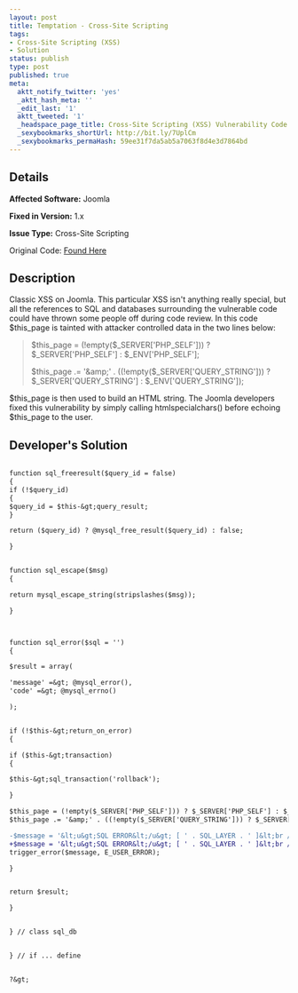 ```yaml
---
layout: post
title: Temptation - Cross-Site Scripting
tags:
- Cross-Site Scripting (XSS)
- Solution
status: publish
type: post
published: true
meta:
  aktt_notify_twitter: 'yes'
  _aktt_hash_meta: ''
  _edit_last: '1'
  aktt_tweeted: '1'
  _headspace_page_title: Cross-Site Scripting (XSS) Vulnerability Code Example
  _sexybookmarks_shortUrl: http://bit.ly/7UplCm
  _sexybookmarks_permaHash: 59ee31f7da5ab5a7063f8d4e3d7864bd
---
```

## Details
__Affected Software:__ Joomla

__Fixed in Version:__  1.x

__Issue Type:__ Cross-Site Scripting

Original Code: <a title="Temptation" href="http://spotthevuln.com/2010/01/temptation/" target="_blank">Found Here</a>
## Description
Classic XSS on Joomla. This particular XSS isn't anything really special, but all the references to SQL and databases surrounding the vulnerable code could have thrown some people off during code review. In this code $this_page is tainted with attacker controlled data in the two lines below:
<blockquote>$this_page = (!empty($_SERVER['PHP_SELF'])) ? $_SERVER['PHP_SELF'] : $_ENV['PHP_SELF'];

$this_page .= '&amp;' . ((!empty($_SERVER['QUERY_STRING'])) ? $_SERVER['QUERY_STRING'] : $_ENV['QUERY_STRING']);</blockquote>
$this_page is then used to build an HTML string. The Joomla developers fixed this vulnerability by simply calling htmlspecialchars() before echoing $this_page to the user.
## Developer's Solution
```diff

function sql_freeresult($query_id = false)
{
if (!$query_id)
{
$query_id = $this-&gt;query_result;
}

return ($query_id) ? @mysql_free_result($query_id) : false;

}


function sql_escape($msg)
{

return mysql_escape_string(stripslashes($msg));

}



function sql_error($sql = '')
{

$result = array(

'message' =&gt; @mysql_error(),
'code' =&gt; @mysql_errno()

);


if (!$this-&gt;return_on_error)
{

if ($this-&gt;transaction)
{

$this-&gt;sql_transaction('rollback');

}

$this_page = (!empty($_SERVER['PHP_SELF'])) ? $_SERVER['PHP_SELF'] : $_ENV['PHP_SELF'];
$this_page .= '&amp;' . ((!empty($_SERVER['QUERY_STRING'])) ? $_SERVER['QUERY_STRING'] : $_ENV['QUERY_STRING']);

-$message = '&lt;u&gt;SQL ERROR&lt;/u&gt; [ ' . SQL_LAYER . ' ]&lt;br /&gt;&lt;br /&gt;' . @mysql_error() . '&lt;br /&gt;&lt;br /&gt;&lt;u&gt;CALLING PAGE&lt;/u&gt;&lt;br /&gt;&lt;br /&gt;'  . $this_page . (($sql != '') ? '&lt;br /&gt;&lt;br /&gt;&lt;u&gt;SQL&lt;/u&gt;&lt;br /&gt;&lt;br /&gt;' . $sql : '') . '&lt;br /&gt;';
+$message = '&lt;u&gt;SQL ERROR&lt;/u&gt; [ ' . SQL_LAYER . ' ]&lt;br /&gt;&lt;br /&gt;' . @mysql_error() . '&lt;br /&gt;&lt;br /&gt;&lt;u&gt;CALLING PAGE&lt;/u&gt;&lt;br /&gt;&lt;br /&gt;'  . htmlspecialchars($this_page) . (($sql != '') ? '&lt;br /&gt;&lt;br /&gt;&lt;u&gt;SQL&lt;/u&gt;&lt;br /&gt;&lt;br /&gt;' . $sql : '') . '&lt;br /&gt;';
trigger_error($message, E_USER_ERROR);

}


return $result;

}


} // class sql_db


} // if ... define


?&gt;

```
